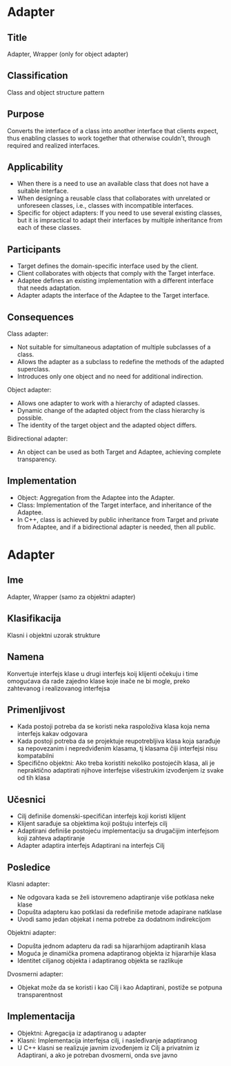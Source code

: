 # Adapter

## Title
Adapter, Wrapper (only for object adapter)

## Classification
Class and object structure pattern

## Purpose
Converts the interface of a class into another interface that clients expect, thus enabling classes to work together that otherwise couldn't, through required and realized interfaces.

## Applicability
- When there is a need to use an available class that does not have a suitable interface.
- When designing a reusable class that collaborates with unrelated or unforeseen classes, i.e., classes with incompatible interfaces.
- Specific for object adapters:
If you need to use several existing classes, but it is impractical to adapt their interfaces by multiple inheritance from each of these classes.

## Participants
- Target defines the domain-specific interface used by the client.
- Client collaborates with objects that comply with the Target interface.
- Adaptee defines an existing implementation with a different interface that needs adaptation.
- Adapter adapts the interface of the Adaptee to the Target interface.

## Consequences
Class adapter:
- Not suitable for simultaneous adaptation of multiple subclasses of a class.
- Allows the adapter as a subclass to redefine the methods of the adapted superclass.
- Introduces only one object and no need for additional indirection.

Object adapter:
- Allows one adapter to work with a hierarchy of adapted classes.
- Dynamic change of the adapted object from the class hierarchy is possible.
- The identity of the target object and the adapted object differs.

Bidirectional adapter:
- An object can be used as both Target and Adaptee, achieving complete transparency.

## Implementation
- Object: Aggregation from the Adaptee into the Adapter.
- Class: Implementation of the Target interface, and inheritance of the Adaptee.
- In C++, class is achieved by public inheritance from Target and private from Adaptee, and if a bidirectional adapter is needed, then all public.



# Adapter

## Ime
Adapter, Wrapper (samo za objektni adapter)

## Klasifikacija
Klasni i objektni uzorak strukture

## Namena
Konvertuje interfejs klase u drugi interfejs koij klijenti očekuju i time omogućava da rade zajedno klase koje inače ne bi mogle, preko zahtevanog i realizovanog interfejsa

## Primenljivost
- Kada postoji potreba da se koristi neka raspoloživa klasa koja nema interfejs kakav odgovara
- Kada postoji potreba da se projektuje reupotrebljiva klasa koja sarađuje sa nepovezanim i nepredviđenim klasama, tj klasama čiji interfejsi nisu kompatabilni
- Specifično objektni:
Ako treba koristiti nekoliko postojećih klasa, ali je nepraktično adaptirati njihove interfejse višestrukim izvođenjem iz svake od tih klasa

## Učesnici
- Cilj definiše domenski-specifičan interfejs koji koristi klijent
- Klijent sarađuje sa objektima koji poštuju interfejs cilj
- Adaptirani definiše postojeću implementaciju sa drugačijim interfejsom koji zahteva adaptiranje
- Adapter adaptira interfejs Adaptirani na interfejs Cilj

## Posledice
Klasni adapter:
- Ne odgovara kada se želi istovremeno adaptiranje više potklasa neke klase
- Dopušta adapteru kao potklasi da redefiniše metode adapirane natklase
- Uvodi samo jedan objekat i nema potrebe za dodatnom indirekcijom

Objektni adapter:
- Dopušta jednom adapteru da radi sa hijararhijom adaptiranih klasa
- Moguća je dinamička promena adaptiranog objekta iz hijararhije klasa
- Identitet ciljanog objekta i adaptiranog objekta se razlikuje

Dvosmerni adapter:
- Objekat može da se koristi i kao Cilj i kao Adaptirani, postiže se potpuna transparentnost

## Implementacija
- Objektni: Agregacija iz adaptiranog u adapter
- Klasni: Implementacija interfejsa cilj, i nasleđivanje adaptiranog
- U C++ klasni se realizuje javnim izvođenjem iz Cilj a privatnim iz Adaptirani, a ako je potreban dvosmerni, onda sve javno
